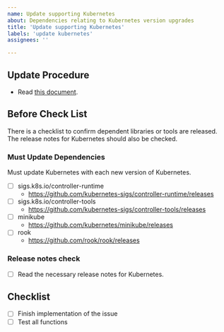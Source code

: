 ```yaml
---
name: Update supporting Kubernetes
about: Dependencies relating to Kubernetes version upgrades
title: 'Update supporting Kubernetes'
labels: 'update kubernetes'
assignees: ''

---
```


## Update Procedure

- Read [this document](https://github.com/cybozu-go/mantle/blob/main/docs/maintenance.md).

## Before Check List

There is a checklist to confirm dependent libraries or tools are released. The release notes for Kubernetes should also be checked.

### Must Update Dependencies

Must update Kubernetes with each new version of Kubernetes.

- [ ] sigs.k8s.io/controller-runtime
  - https://github.com/kubernetes-sigs/controller-runtime/releases
- [ ] sigs.k8s.io/controller-tools
  - https://github.com/kubernetes-sigs/controller-tools/releases
- [ ] minikube
  - https://github.com/kubernetes/minikube/releases
- [ ] rook
  - https://github.com/rook/rook/releases

### Release notes check

- [ ] Read the necessary release notes for Kubernetes.

## Checklist

- [ ] Finish implementation of the issue
- [ ] Test all functions
